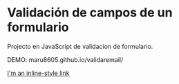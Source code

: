 # Validación de campos de un formulario

Projecto en JavaScript de validacion de formulario.

DEMO: maru8605.github.io/validaremail/

[I'm an inline-style link](https://www.google.com)

